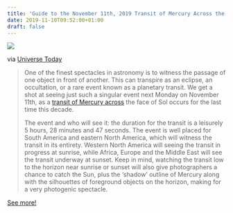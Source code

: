 ```yaml
---
title: 'Guide to the November 11th, 2019 Transit of Mercury Across the Sun'
date: 2019-11-10T09:52:00+01:00
draft: false
---
```


![](https://cdn-blog.adafruit.com/uploads/2019/11/Map-341x480.jpg)

via [Universe Today](https://www.universetoday.com/143562/our-guide-to-the-november-11th-2019-transit-of-mercury-across-the-sun/)

> One of the finest spectacles in astronomy is to witness the passage of one object in front of another. This can transpire as an eclipse, an occultation, or a rare event known as a planetary transit. We get a shot at seeing just such a singular event next Monday on November 11th, as a [transit of Mercury across](https://www.jpl.nasa.gov/edu/events/2019/11/11/watch-the-transit-of-mercury-2019/) the face of Sol occurs for the last time this decade.
> 
> The event and who will see it: the duration for the transit is a leisurely 5 hours, 28 minutes and 47 seconds. The event is well placed for South America and eastern North America, which will witness the transit in its entirety. Western North America will seeing the transit in progress at sunrise, while Africa, Europe and the Middle East will see the transit underway at sunset. Keep in mind, watching the transit low to the horizon near sunrise or sunset will also give photographers a chance to catch the Sun, plus the ‘shadow’ outline of Mercury along with the silhouettes of foreground objects on the horizon, making for a very photogenic spectacle.

[See more!](https://www.universetoday.com/143562/our-guide-to-the-november-11th-2019-transit-of-mercury-across-the-sun/)